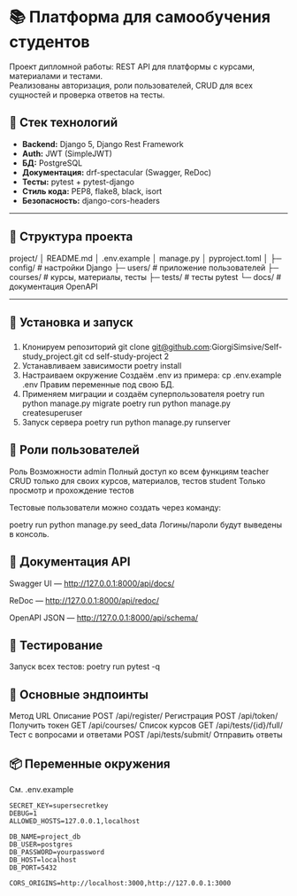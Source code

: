 # 📚 Платформа для самообучения студентов

Проект дипломной работы: REST API для платформы с курсами, материалами и тестами.  
Реализованы авторизация, роли пользователей, CRUD для всех сущностей и проверка ответов на тесты.

## 🚀 Стек технологий
- **Backend:** Django 5, Django Rest Framework
- **Auth:** JWT (SimpleJWT)
- **БД:** PostgreSQL
- **Документация:** drf-spectacular (Swagger, ReDoc)
- **Тесты:** pytest + pytest-django
- **Стиль кода:** PEP8, flake8, black, isort
- **Безопасность:** django-cors-headers

---

## 📂 Структура проекта
project/
│ README.md
│ .env.example
│ manage.py
│ pyproject.toml
│
├─ config/ # настройки Django
├─ users/ # приложение пользователей
├─ courses/ # курсы, материалы, тесты
├─ tests/ # тесты pytest
└─ docs/ # документация OpenAPI

---

## 🔧 Установка и запуск

### 
1. Клонируем репозиторий
git clone git@github.com:GiorgiSimsive/Self-study_project.git
cd self-study-project
2
2. Устанавливаем зависимости
poetry install
3. Настраиваем окружение
Создаём .env из примера:
cp .env.example .env
Правим переменные под свою БД.
4. Применяем миграции и создаём суперпользователя
poetry run python manage.py migrate
poetry run python manage.py createsuperuser
5. Запуск сервера
poetry run python manage.py runserver

## 🔑 Роли пользователей
Роль	Возможности
admin	Полный доступ ко всем функциям
teacher	CRUD только для своих курсов, материалов, тестов
student	Только просмотр и прохождение тестов

Тестовые пользователи можно создать через команду:

poetry run python manage.py seed_data
Логины/пароли будут выведены в консоль.

## 📜 Документация API
Swagger UI — http://127.0.0.1:8000/api/docs/

ReDoc — http://127.0.0.1:8000/api/redoc/

OpenAPI JSON — http://127.0.0.1:8000/api/schema/

## 🧪 Тестирование
Запуск всех тестов:
poetry run pytest -q

## 🔌 Основные эндпоинты
Метод	URL	Описание
POST	/api/register/	Регистрация
POST	/api/token/	Получить токен
GET	/api/courses/	Список курсов
GET	/api/tests/{id}/full/	Тест с вопросами и ответами
POST	/api/tests/submit/	Отправить ответы

## 📦 Переменные окружения
См. .env.example

```env
SECRET_KEY=supersecretkey
DEBUG=1
ALLOWED_HOSTS=127.0.0.1,localhost

DB_NAME=project_db
DB_USER=postgres
DB_PASSWORD=yourpassword
DB_HOST=localhost
DB_PORT=5432

CORS_ORIGINS=http://localhost:3000,http://127.0.0.1:3000